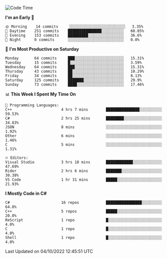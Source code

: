 <!--START_SECTION:waka-->
![Code Time](http://img.shields.io/badge/Code%20Time-839%20hrs%2050%20mins-blue)

**I'm an Early 🐤** 

```text
🌞 Morning    14 commits     ░░░░░░░░░░░░░░░░░░░░░░░░░   3.35% 
🌆 Daytime    251 commits    ███████████████░░░░░░░░░░   60.05% 
🌃 Evening    153 commits    █████████░░░░░░░░░░░░░░░░   36.6% 
🌙 Night      0 commits      ░░░░░░░░░░░░░░░░░░░░░░░░░   0.0%

```
📅 **I'm Most Productive on Saturday** 

```text
Monday       64 commits     ███░░░░░░░░░░░░░░░░░░░░░░   15.31% 
Tuesday      15 commits     █░░░░░░░░░░░░░░░░░░░░░░░░   3.59% 
Wednesday    64 commits     ███░░░░░░░░░░░░░░░░░░░░░░   15.31% 
Thursday     43 commits     ██░░░░░░░░░░░░░░░░░░░░░░░   10.29% 
Friday       34 commits     ██░░░░░░░░░░░░░░░░░░░░░░░   8.13% 
Saturday     125 commits    ███████░░░░░░░░░░░░░░░░░░   29.9% 
Sunday       73 commits     ████░░░░░░░░░░░░░░░░░░░░░   17.46%

```


📊 **This Week I Spent My Time On** 

```text
💬 Programming Languages: 
C++                      4 hrs 7 mins        ███████████████░░░░░░░░░░   59.53% 
C#                       2 hrs 25 mins       ████████░░░░░░░░░░░░░░░░░   34.83% 
JSON                     8 mins              ░░░░░░░░░░░░░░░░░░░░░░░░░   1.92% 
Other                    6 mins              ░░░░░░░░░░░░░░░░░░░░░░░░░   1.46% 
C                        5 mins              ░░░░░░░░░░░░░░░░░░░░░░░░░   1.31%

🔥 Editors: 
Visual Studio            3 hrs 18 mins       ████████████░░░░░░░░░░░░░   47.69% 
Rider                    2 hrs 6 mins        ███████░░░░░░░░░░░░░░░░░░   30.38% 
VS Code                  1 hr 31 mins        █████░░░░░░░░░░░░░░░░░░░░   21.93%

```

**I Mostly Code in C#** 

```text
C#                       16 repos            ████████████████░░░░░░░░░   64.0% 
C++                      5 repos             █████░░░░░░░░░░░░░░░░░░░░   20.0% 
ReScript                 1 repo              █░░░░░░░░░░░░░░░░░░░░░░░░   4.0% 
C                        1 repo              █░░░░░░░░░░░░░░░░░░░░░░░░   4.0% 
Shell                    1 repo              █░░░░░░░░░░░░░░░░░░░░░░░░   4.0%

```



 Last Updated on 04/10/2022 12:45:51 UTC
<!--END_SECTION:waka-->
